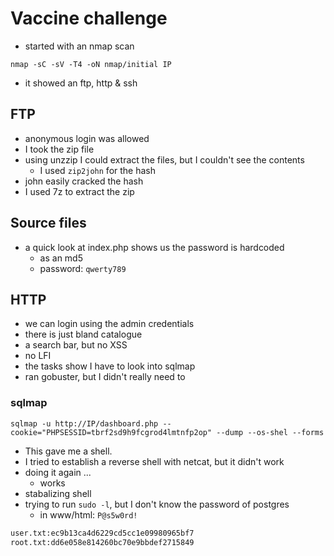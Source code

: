 # Vaccine challenge

- started with an nmap scan

`nmap -sC -sV -T4 -oN nmap/initial IP`

- it showed an ftp, http & ssh

## FTP

- anonymous login was allowed
- I took the zip file
- using unzzip I could extract the files, but I couldn't see the contents
    - I used `zip2john` for the hash
- john easily cracked the hash
- I used 7z to extract the zip

## Source files

- a quick look at index.php shows us the password is hardcoded
    - as an md5
    - password: `qwerty789`

## HTTP

- we can login using the admin credentials
- there is just bland catalogue
- a search bar, but no XSS
- no LFI
- the tasks show I have to look into sqlmap
- ran gobuster, but I didn't really need to

### sqlmap

`sqlmap -u http://IP/dashboard.php --cookie="PHPSESSID=tbrf2sd9h9fcgrod4lmtnfp2op" --dump --os-shel --forms`

- This gave me a shell.
- I tried to establish a reverse shell with netcat, but it didn't work
- doing it again ...
    - works
- stabalizing shell
- trying to run `sudo -l`, but I don't know the password of postgres
    - in www/html: `P@s5w0rd!`

```bash
user.txt:ec9b13ca4d6229cd5cc1e09980965bf7
root.txt:dd6e058e814260bc70e9bbdef2715849
```

